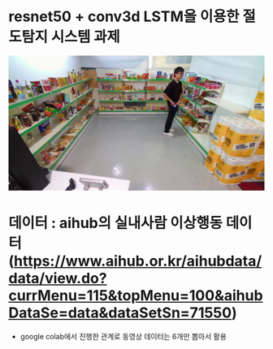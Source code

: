 # resnet50 + conv3d LSTM을 이용한 절도탐지 시스템 과제
<img src='./thief.png'>

# 데이터 : aihub의 실내사람 이상행동 데이터(https://www.aihub.or.kr/aihubdata/data/view.do?currMenu=115&topMenu=100&aihubDataSe=data&dataSetSn=71550)
* google colab에서 진행한 관계로 동영상 데이터는 6개만 뽑아서 활용
  
